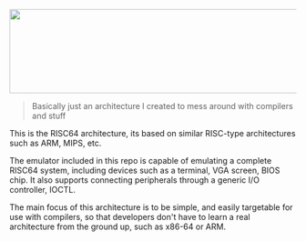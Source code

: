 <p align="center">
  <img width=684 height=148 src="https://user-images.githubusercontent.com/15825466/87863971-5afb6d80-c938-11ea-8e07-f9cc1391c43f.png">
</p>

> Basically just an architecture I created to mess around with compilers and stuff

This is the RISC64 architecture, its based on similar RISC-type architectures such as ARM, MIPS, etc.

The emulator included in this repo is capable of emulating a complete RISC64 system, including devices such as a terminal, VGA screen, BIOS chip. It also supports connecting peripherals through a generic I/O controller, IOCTL.

The main focus of this architecture is to be simple, and easily targetable for use with compilers, so that developers don't have to learn a real architecture from the ground up, such as x86-64 or ARM.
